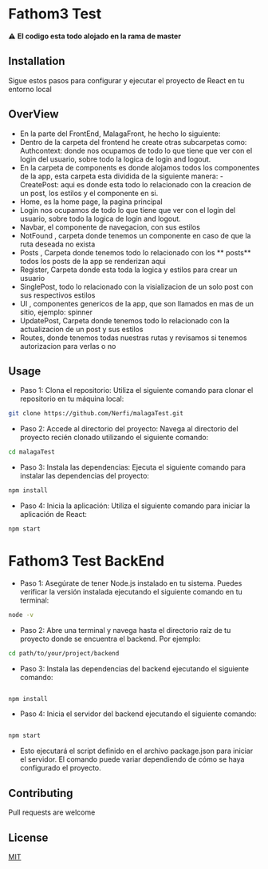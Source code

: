 # Fathom3 Test

:warning: **El codigo esta todo alojado en la rama de master**


## Installation
Sigue estos pasos para configurar y ejecutar el proyecto de React en tu entorno local

## OverView
- En la parte del FrontEnd, MalagaFront, he hecho lo siguiente:
-  Dentro de la carpeta del frontend he create otras subcarpetas como: Authcontext: donde nos ocupamos de todo lo que tiene 
  que ver con el login del usuario, sobre todo la logica de login and logout.
  - En la carpeta de components es donde alojamos todos los componentes de la app, esta carpeta esta dividida de la siguiente manera: -  CreatePost: aqui es donde esta todo lo relacionado con la creacion de un post, los estilos y el componente en si.
  - Home, es la home page, la pagina principal
  - Login nos ocupamos de todo lo que tiene 
  que ver con el login del usuario, sobre todo la logica de login and logout.
- Navbar, el componente de navegacion, con sus estilos
- NotFound , carpeta donde tenemos un componente en caso de que la ruta deseada no exista
- Posts , Carpeta donde tenemos todo lo relacionado con los ** posts** todos los posts de la app se renderizan aqui
- Register, Carpeta donde esta toda la logica y estilos para crear un usuario
- SinglePost, todo lo relacionado con la visializacion de un solo post con sus respectivos estilos
- UI , componentes genericos de la app, que son llamados en mas de un sitio, ejemplo: spinner
- UpdatePost, Carpeta donde tenemos todo lo relacionado con la actualizacion de un post y sus estilos
- Routes, donde tenemos todas nuestras rutas y revisamos si tenemos autorizacion para verlas o no


## Usage
- Paso   1: Clona el repositorio: Utiliza el siguiente comando para clonar el repositorio en tu máquina local:
```bash
git clone https://github.com/Nerfi/malagaTest.git

```

- Paso 2: Accede al directorio del proyecto: Navega al directorio del proyecto recién clonado utilizando el siguiente comando:
```bash
cd malagaTest
```

- Paso 3: Instala las dependencias: Ejecuta el siguiente comando para instalar las dependencias del proyecto:

```bash
npm install
```


- Paso 4: Inicia la aplicación: Utiliza el siguiente comando para iniciar la aplicación de React: 

```bash
npm start
```

# Fathom3 Test BackEnd
- Paso 1: Asegúrate de tener Node.js instalado en tu sistema. Puedes verificar la versión instalada ejecutando el siguiente comando en tu terminal:
 ```bash
node -v

```

- Paso 2: Abre una terminal y navega hasta el directorio raíz de tu proyecto donde se encuentra el backend. Por ejemplo:
```bash
cd path/to/your/project/backend

```

- Paso 3:  Instala las dependencias del backend ejecutando el siguiente comando:
```bash

npm install
```

- Paso 4: Inicia el servidor del backend ejecutando el siguiente comando:

```bash

npm start
```
- Esto ejecutará el script definido en el archivo package.json para iniciar el servidor. El comando puede variar dependiendo de cómo se haya configurado el proyecto.

## Contributing

Pull requests are welcome

## License

[MIT](https://choosealicense.com/licenses/mit/)
